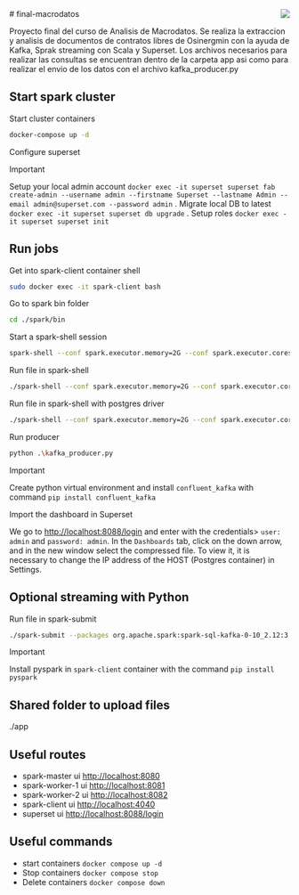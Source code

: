 <img align="right" src="https://visitor-badge.laobi.icu/badge?page_id=wensespl.final-macrodatos&format=true" />
# final-macrodatos

Proyecto final del curso de Analisis de Macrodatos. Se realiza la extraccion y analisis de documentos de contratos libres de Osinergmin con la ayuda de Kafka, Sprak streaming con Scala y Superset. Los archivos necesarios para realizar las consultas se encuentran dentro de la carpeta app asi como para realizar el envio de los datos con el archivo kafka_producer.py

## Start spark cluster

Start cluster containers

```bash
docker-compose up -d
```

Configure superset

> [!IMPORTANT]
> Setup your local admin account `docker exec -it superset superset fab create-admin --username admin --firstname Superset --lastname Admin --email admin@superset.com --password admin` .
> Migrate local DB to latest `docker exec -it superset superset db upgrade` .
> Setup roles `docker exec -it superset superset init`

## Run jobs

Get into spark-client container shell

```bash
sudo docker exec -it spark-client bash
```

Go to spark bin folder

```bash
cd ./spark/bin
```

Start a spark-shell session

```bash
spark-shell --conf spark.executor.memory=2G --conf spark.executor.cores=1 --master spark://spark-master:7077 --packages org.apache.spark:spark-sql-kafka-0-10_2.12:3.0.1
```

Run file in spark-shell

```bash
./spark-shell --conf spark.executor.memory=2G --conf spark.executor.cores=1 --master spark://spark-master:7077 --packages org.apache.spark:spark-sql-kafka-0-10_2.12:3.0.1 -i ./app/streaming.scala
```

Run file in spark-shell with postgres driver

```bash
./spark-shell --conf spark.executor.memory=2G --conf spark.executor.cores=1 --master spark://spark-master:7077 --packages org.apache.spark:spark-sql-kafka-0-10_2.12:3.0.1 --driver-class-path ./app/jars/postgresql-42.7.3.jar --jars ./app/jars/postgresql-42.7.3.jar -i ./app/streaming_to_postgres.scala
```

Run producer

```bash
python .\kafka_producer.py
```

> [!IMPORTANT]
> Create python virtual environment and install `confluent_kafka` with command `pip install confluent_kafka`

Import the dashboard in Superset

We go to <http://localhost:8088/login> and enter with the credentials> `user: admin` and `password: admin`.
In the `Dashboards` tab, click on the down arrow, and in the new window select the compressed file.
To view it, it is necessary to change the IP address of the HOST (Postgres container) in Settings.

## Optional streaming with Python

Run file in spark-submit

```bash
./spark-submit --packages org.apache.spark:spark-sql-kafka-0-10_2.12:3.0.1 ./app/streaming.py
```

> [!IMPORTANT]
> Install pyspark in `spark-client` container with the command `pip install pyspark`

## Shared folder to upload files

./app

## Useful routes

- spark-master ui <http://localhost:8080>
- spark-worker-1 ui <http://localhost:8081>
- spark-worker-2 ui <http://localhost:8082>
- spark-client ui <http://localhost:4040>
- superset ui <http://localhost:8088/login>

## Useful commands

- start containers `docker compose up -d`
- Stop containers `docker compose stop`
- Delete containers `docker compose down`
